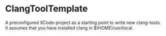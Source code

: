 ClangToolTemplate
=================

A preconfigured XCode-project as a starting point to write new clang-tools. It assumes that you have installed clang in $(HOME)/usr/local.
